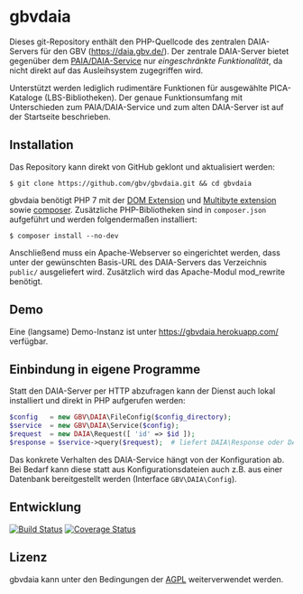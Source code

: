 # gbvdaia

Dieses git-Repository enthält den PHP-Quellcode des zentralen DAIA-Servers für
den GBV (<https://daia.gbv.de/>). Der zentrale DAIA-Server bietet gegenüber dem
[PAIA/DAIA-Service] nur *eingeschränkte Funktionalität*, da nicht direkt auf
das Ausleihsystem zugegriffen wird.

Unterstützt werden lediglich rudimentäre Funktionen für ausgewählte
PICA-Kataloge (LBS-Bibliotheken).  Der genaue Funktionsumfang mit Unterschieden
zum PAIA/DAIA-Service und zum alten DAIA-Server ist auf der Startseite
beschrieben.


## Installation

Das Repository kann direkt von GitHub geklont und aktualisiert werden:

    $ git clone https://github.com/gbv/gbvdaia.git && cd gbvdaia

gbvdaia benötigt PHP 7 mit der [DOM Extension] und [Multibyte extension] sowie
[composer]. Zusätzliche PHP-Bibliotheken sind in `composer.json` aufgeführt und
werden folgendermaßen installiert:

    $ composer install --no-dev

Anschließend muss ein Apache-Webserver so eingerichtet werden, dass unter der
gewünschten Basis-URL des DAIA-Servers das Verzeichnis `public/` ausgeliefert
wird. Zusätzlich wird das Apache-Modul mod_rewrite benötigt.


## Demo

Eine (langsame) Demo-Instanz ist unter <https://gbvdaia.herokuapp.com/>
verfügbar.


## Einbindung in eigene Programme

Statt den DAIA-Server per HTTP abzufragen kann der Dienst auch lokal
installiert und direkt in PHP aufgerufen werden:

~~~php
$config   = new GBV\DAIA\FileConfig($config_directory);
$service  = new GBV\DAIA\Service($config);
$request  = new DAIA\Request([ 'id' => $id ]);
$response = $service->query($request);  # liefert DAIA\Response oder DAIA\Error
~~~

Das konkrete Verhalten des DAIA-Service hängt von der Konfiguration ab. Bei
Bedarf kann diese statt aus Konfigurationsdateien auch z.B. aus einer Datenbank
bereitgestellt werden (Interface `GBV\DAIA\Config`).


## Entwicklung

[![Build Status](https://travis-ci.org/gbv/gbvdaia.svg?branch=master)](https://travis-ci.org/gbv/gbvdaia)
[![Coverage Status](https://coveralls.io/repos/gbv/gbvdaia/badge.svg?branch=master)](https://coveralls.io/r/gbv/gbvdaia)


## Lizenz

gbvdaia kann unter den Bedingungen der [AGPL] weiterverwendet werden.


[PAIA/DAIA-Service]: https://www.gbv.de/Verbundzentrale/serviceangebote/paia-service
[DOM Extension]: https://secure.php.net/manual/en/book.dom.php
[Multibyte Extension]: https://secure.php.net/manual/en/book.mbstring.php
[composer]: https://getcomposer.org/
[AGPL]: https://de.wikipedia.org/wiki/GNU_Affero_General_Public_License
